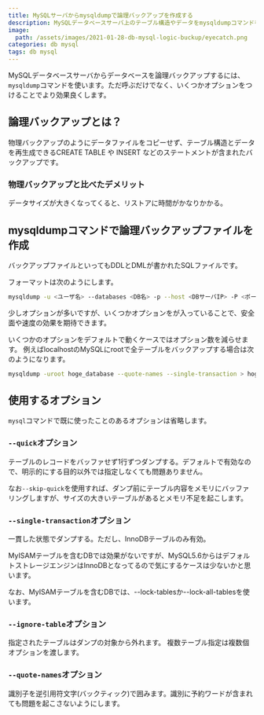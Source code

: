 ```yaml
---
title: MySQLサーバからmysqldumpで論理バックアップを作成する
description: MySQLデータベースサーバ上のテーブル構造やデータをmysqldumpコマンドを使って論理バックアップする方法について説明します。
image:
  path: /assets/images/2021-01-28-db-mysql-logic-buckup/eyecatch.png
categories: db mysql
tags: db mysql
---
```

MySQLデータベースサーバからデータベースを論理バックアップするには、`mysqldump`コマンドを使います。ただ呼ぶだけでなく、いくつかオプションをつけることでより効果良くします。

## 論理バックアップとは？

物理バックアップのようにデータファイルをコピーせず、テーブル構造とデータを再生成できるCREATE TABLE や INSERT などのステートメントが含まれたバックアップです。

### 物理バックアップと比べたデメリット

データサイズが大きくなってくると、リストアに時間がかなりかかる。

## mysqldumpコマンドで論理バックアップファイルを作成

バックアップファイルといってもDDLとDMLが書かれたSQLファイルです。

フォーマットは次のようにします。

```sh
mysqldump -u <ユーザ名> --databases <DB名> -p --host <DBサーバIP> -P <ポート番号> --quick --single-transaction --quote-names --ignore-table=<無視テーブル名1> --ignore-table=<無視テーブル2> > 出力ファイル名.sql
```

少しオプションが多いですが、いくつかオプションをが入っていることで、安全面や速度の効果を期待できます。

いくつかのオプションをデフォルトで動くケースではオプション数を減らせます。
例えばlocalhostのMySQLにrootで全テーブルをバックアップする場合は次のようになります。

```sh
mysqldump -uroot hoge_database --quote-names --single-transaction > hoge.sql
```

## 使用するオプション

`mysql`コマンドで既に使ったことのあるオプションは省略します。

### `--quick`オプション

テーブルのレコードをバッファせず1行ずつダンプする。デフォルトで有効なので、明示的にする目的以外では指定しなくても問題ありません。

なお`--skip-quick`を使用すれば、ダンプ前にテーブル内容をメモリにバッファリングしますが、サイズの大きいテーブルがあるとメモリ不足を起こします。

### `--single-transaction`オプション

一貫した状態でダンプする。ただし、InnoDBテーブルのみ有効。

MyISAMテーブルを含むDBでは効果がないですが、MySQL5.6からはデフォルトストレージエンジンはInnoDBとなってるので気にするケースは少ないかと思います。

なお、MyISAMテーブルを含むDBでは、--lock-tablesか--lock-all-tablesを使います。

### `--ignore-table`オプション

指定されたテーブルはダンプの対象から外れます。
複数テーブル指定は複数個オプションを渡します。

### `--quote-names`オプション

識別子を逆引用符文字(バックティック)で囲みます。識別に予約ワードが含まれても問題を起こさないようにします。
